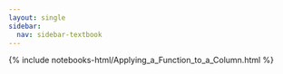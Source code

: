 ```yaml
---
layout: single
sidebar:
  nav: sidebar-textbook
---
```


{% include notebooks-html/Applying_a_Function_to_a_Column.html %}
